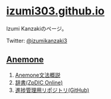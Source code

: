 [izumi303.github.io](https://izumi303.github.io/index.html)
================================

Izumi Kanzakiのページ。

Twitter: [@izumikanzaki3](https://twitter.com/izumikanzaki3)

[Anemone](https://izumi303.github.io/Anemone/index.html)
-----------------------------

1.  [Anemone文法概説](https://izumi303.github.io/Anemone/Anemone_Grammar.html)
2.  [辞書(ZpDIC Online)](https://zpdic.ziphil.com/dictionary/985)
3.  [進捗管理用リポジトリ(GitHub)](https://github.com/izumi303/Anemone)
